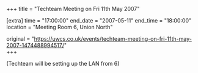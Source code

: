 +++
title = "Techteam Meeting on Fri 11th May 2007"

[extra]
time = "17:00:00"
end_date = "2007-05-11"
end_time = "18:00:00"
location = "Meeting Room 6, Union North"

original = "https://uwcs.co.uk/events/techteam-meeting-on-fri-11th-may-2007-1474488994517/"    
+++

(Techteam will be setting up the LAN from 6)

